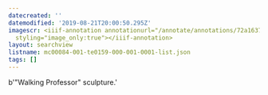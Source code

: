 ```yaml
---
datecreated: ''
datemodified: '2019-08-21T20:00:50.295Z'
imagescr: <iiif-annotation annotationurl="/annotate/annotations/72a1637c-3e69-4fa9-b23b-bcfe94bd1c11.json"
  styling="image_only:true"></iiif-annotation>
layout: searchview
listname: mc00084-001-te0159-000-001-0001-list.json
tags: []
---
```

b'"Walking Professor" sculpture.'